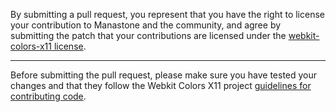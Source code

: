By submitting a pull request, you represent that you have the right to license
your contribution to Manastone and the community, and agree by submitting the patch
that your contributions are licensed under the [webkit-colors-x11 license](https://github.com/minedelve/webkit-colors-x11/blob/main/LICENSE.md).

---

Before submitting the pull request, please make sure you have tested your
changes and that they follow the Webkit Colors X11 project [guidelines for contributing code](https://github.com/minedelve/webkit-colors-x11/blob/main/CODE_OF_CONDUCT.md).
